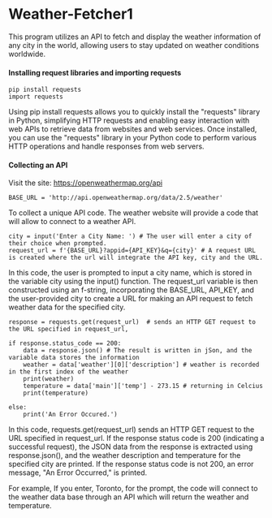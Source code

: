 # Weather-Fetcher1
This program utilizes an API to fetch and display the weather information of any city in the world, allowing users to stay updated on weather conditions worldwide.

#### Installing request libraries and importing requests
```
pip install requests
import requests
```
Using pip install requests allows you to quickly install the "requests" library in Python, simplifying HTTP requests and enabling easy interaction with web APIs to retrieve data from websites and web services. Once installed, you can use the "requests" library in your Python code to perform various HTTP operations and handle responses from web servers.

#### Collecting an API
Visit the site: 
https://openweathermap.org/api

```
BASE_URL = 'http://api.openweathermap.org/data/2.5/weather'
```
To collect a unique API code. The weather website will provide a code that will allow to connect to a weather API. 

```
city = input('Enter a City Name: ') # The user will enter a city of their choice when prompted. 
request_url = f'{BASE_URL}?appid={API_KEY}&q={city}' # A request URL is created where the url will integrate the API key, city and the URL. 
```
In this code, the user is prompted to input a city name, which is stored in the variable city using the input() function. The request_url variable is then constructed using an f-string, incorporating the BASE_URL, API_KEY, and the user-provided city to create a URL for making an API request to fetch weather data for the specified city.

```
response = requests.get(request_url)  # sends an HTTP GET request to the URL specified in request_url,

if response.status_code == 200:
    data = response.json() # The result is written in jSon, and the variable data stores the information
    weather = data['weather'][0]['description'] # weather is recorded in the first index of the weather
    print(weather)
    temperature = data['main']['temp'] - 273.15 # returning in Celcius 
    print(temperature)

else:
    print('An Error Occured.')
```

In this code, requests.get(request_url) sends an HTTP GET request to the URL specified in request_url. If the response status code is 200 (indicating a successful request), the JSON data from the response is extracted using response.json(), and the weather description and temperature for the specified city are printed. If the response status code is not 200, an error message, "An Error Occurred," is printed.

For example, 
If you enter, Toronto, for the prompt, the code will connect to the weather data base through an API which will return the weather and temperature. 





